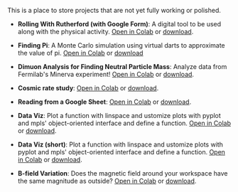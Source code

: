 This is a place to store projects that are not yet fully working or polished. 

- **Rolling With Rutherford (with Google Form)**: A digital tool to be used along with the physical activity. [Open in Colab](https://colab.research.google.com/github/QuarkNet-HEP/coding-camp/blob/main/Work%20in%20Progress/Rolling_With_Rutherford_Using_Google_Forms.ipynb) or [download](https://github.com//QuarkNet-HEP/coding-camp/raw/master/Work%20in%20Progress/Rolling_With_Rutherford_Using_Google_Forms.ipynb).  

- **Finding Pi**: A Monte Carlo simulation using virtual darts to approximate the value of pi. [Open in Colab](https://colab.research.google.com/github/QuarkNet-HEP/coding-camp/blob/main/Work%20in%20Progress/Finding_Pi.ipynb) or [download](https://github.com//QuarkNet-HEP/coding-camp/raw/master/Work%20in%20Progress/Finding_Pi.ipynb)  

- **Dimuon Analysis for Finding Neutral Particle Mass**: Analyze data from Fermilab's Minerva experiment! [Open in Colab](https://colab.research.google.com/github/QuarkNet-HEP/coding-camp/blob/main/Work%20in%20Progress/minerva_v2.ipynb) or [download](https://github.com//QuarkNet-HEP/coding-camp/raw/master/Work%20in%20Progress/minerva_v2.ipynb).  

- **Cosmic rate study**: [Open in Colab](https://colab.research.google.com/github/QuarkNet-HEP/coding-camp/blob/main/Work%20in%20Progress/CRMD-eclipse-rate.ipynb) or [download](https://github.com//QuarkNet-HEP/coding-camp/raw/master/Work%20in%20Progress/CRMD-eclipse-rate.ipynb).  

- **Reading from a Google Sheet**: [Open in Colab](https://colab.research.google.com/github/QuarkNet-HEP/coding-camp/blob/main/Work%20in%20Progress/Read_from_Drive_example.ipynb) or [download](https://github.com//QuarkNet-HEP/coding-camp/raw/master/Work%20in%20Progress/Read_from_Drive_example.ipynb).  
- **Data Viz**: Plot a function with linspace and ustomize plots with pyplot and mpls' object-oriented interface and define a function. [Open in Colab](https://colab.research.google.com/github/QuarkNet-HEP/coding-camp/blob/main/Work%20in%20Progress/Data_Viz.ipynb) or [download](https://github.com//QuarkNet-HEP/coding-camp/raw/master/Work%20in%20Progress/Data_Viz.ipynb). 

- **Data Viz (short)**: Plot a function with linspace and ustomize plots with pyplot and mpls' object-oriented interface and define a function. [Open in Colab](https://colab.research.google.com/github/QuarkNet-HEP/coding-camp/blob/main/Work%20in%20Progress/Data_Viz_short.ipynb) or [download](https://github.com//QuarkNet-HEP/coding-camp/raw/master/Work%20in%20Progress/Data_Viz_short.ipynb). 

- **B-field Variation**: Does the magnetic field around your workspace have the same magnitude as outside? [Open in Colab](https://colab.research.google.com/github/QuarkNet-HEP/coding-camp/blob/main/Work%20in%20Progress/B_field_variation.ipynb) or [download](https://github.com//QuarkNet-HEP/coding-camp/raw/master/Work%20in%20Progress/B_field_variation.ipynb). 
